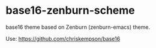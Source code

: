 # base16-zenburn-scheme

base16 theme based on Zenburn (zenburn-emacs) theme.

Use: https://github.com/chriskempson/base16
